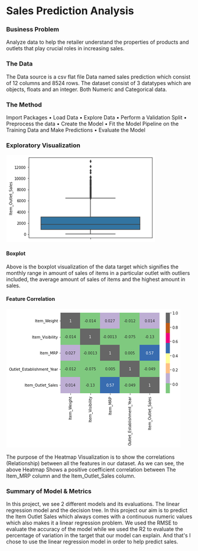 # Sales Prediction Analysis

### Business Problem
   Analyze data to help the retailer understand the properties of products and outlets that play crucial roles in increasing sales.

### The Data
   The Data source is a csv flat file Data named sales prediction which consist of 12 columns and 8524 rows. The dataset consist of 3 datatypes which are objects, floats and an integer. Both Numeric and Categorical data.

### The Method
Import Packages • Load Data • Explore Data • Perform a Validation Split • Preprocess the data • Create the Model • Fit the Model Pipeline on the Training Data and Make Predictions • Evaluate the Model

### Exploratory Visualization
![png](SP_Box.png)

#### Boxplot
   Above is the boxplot visualization of the data target which signifies the monthly range in amount of sales of items in a particular outlet with outliers included, the average amount of sales of items and the highest amount in sales.

#### Feature Correlation
![png](SP_Heatmap.png)

   The purpose of the Heatmap Visualization is to show the correlations (Relationship) between all the features in our dataset.
As we can see, the above Heatmap Shows a positive coefficient correlation between The Item_MRP column and the Item_Outlet_Sales column.

### Summary of Model & Metrics
   In this project, we see 2 different models and its evaluations. The linear regression model and the decision tree. In this project our aim is to predict the Item Outlet Sales which always comes with a continuous numeric values which also makes it a linear regression problem. We used the RMSE to evaluate the accuracy of the model while we used the R2 to evaluate the percentage of variation in the target that our model can explain. And that's I chose to use the linear regression model in order to help predict sales.

